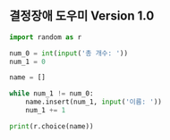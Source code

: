 ## 결정장애 도우미 Version 1.0

```python
import random as r

num_0 = int(input('총 개수: '))
num_1 = 0

name = []

while num_1 != num_0:
    name.insert(num_1, input('이름: '))
    num_1 += 1

print(r.choice(name))
```
